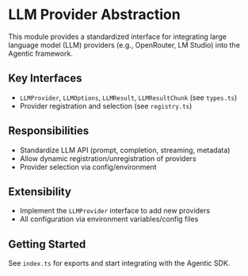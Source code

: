 # LLM Provider Abstraction

This module provides a standardized interface for integrating large language model (LLM) providers (e.g., OpenRouter, LM Studio) into the Agentic framework.

## Key Interfaces

- `LLMProvider`, `LLMOptions`, `LLMResult`, `LLMResultChunk` (see `types.ts`)
- Provider registration and selection (see `registry.ts`)

## Responsibilities

- Standardize LLM API (prompt, completion, streaming, metadata)
- Allow dynamic registration/unregistration of providers
- Provider selection via config/environment

## Extensibility

- Implement the `LLMProvider` interface to add new providers
- All configuration via environment variables/config files

## Getting Started

See `index.ts` for exports and start integrating with the Agentic SDK.